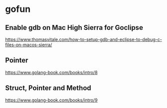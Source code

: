 # gofun

## Enable gdb on Mac High Sierra for Goclipse
https://www.thomasvitale.com/how-to-setup-gdb-and-eclipse-to-debug-c-files-on-macos-sierra/

## Pointer
https://www.golang-book.com/books/intro/8

## Struct, Pointer and Method
https://www.golang-book.com/books/intro/9